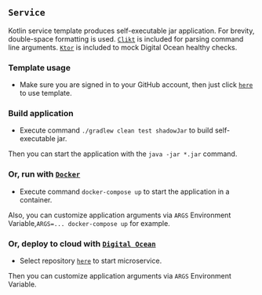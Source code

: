 ## `Service`

Kotlin service template produces self-executable jar application. For brevity, double-space
formatting is used. [`Clikt`](https://ajalt.github.io/clikt/whyclikt/) is included for parsing
command line arguments. [`Ktor`](https://ktor.io/) is included to mock Digital Ocean healthy checks.

### Template usage

* Make sure you are signed in to your GitHub account, then just click [`here`](https://github.com/demidko/service/generate) to use template.

### Build application

* Execute command `./gradlew clean test shadowJar` to build self-executable jar.

Then you can start the application with the `java -jar *.jar` command.

### Or, run with [`Docker`](https://www.docker.com/products/docker-desktop)

* Execute command `docker-compose up` to start the application in a container.

Also, you can customize application arguments via `ARGS` Environment
Variable,`ARGS=... docker-compose up` for example.

### Or, deploy to cloud with [`Digital Ocean`](https://cloud.digitalocean.com/)

* Select repository [`here`](https://cloud.digitalocean.com/apps) to start microservice.

Then you can customize application arguments via `ARGS` Environment Variable.


